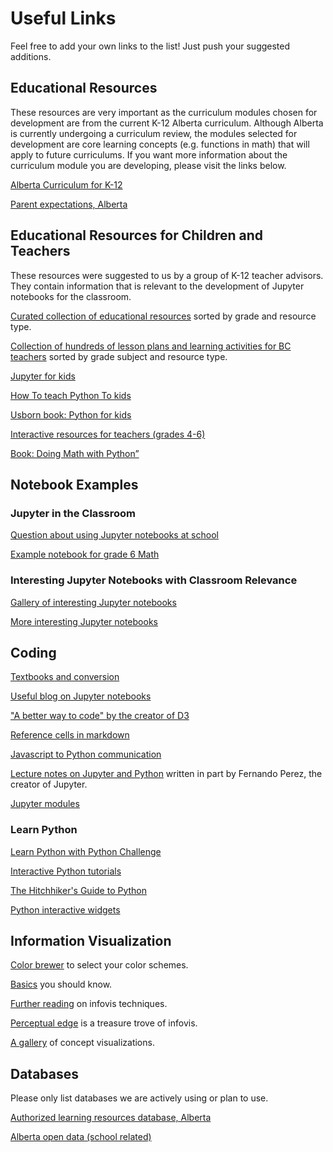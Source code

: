 # Useful Links
Feel free to add your own links to the list! Just push your suggested additions.

## Educational Resources
These resources are very important as the curriculum modules chosen for development are from the current K-12 Alberta curriculum. Although Alberta is currently undergoing a curriculum review, the modules selected for development are core learning concepts (e.g. functions in math) that will apply to future curriculums. If you want more information about the curriculum module you are developing, please visit the links below.

[Alberta Curriculum for K-12](http://www.learnalberta.ca/ProgramsOfStudy.aspx?lang=en)

[Parent expectations, Alberta](http://www.learnalberta.ca/content/mychildslearning/index.html)

## Educational Resources for Children and Teachers
These resources were suggested to us by a group of K-12 teacher advisors. They contain information that is relevant to the development of Jupyter notebooks for the classroom.

[Curated collection of educational resources](https://nsdl.oercommons.org) sorted by grade and resource type.

[Collection of hundreds of lesson plans and learning activities for BC teachers](https://teachbcdb.bctf.ca) sorted by grade subject and resource type.

[Jupyter for kids](https://github.com/mikkokotila/jupyter4kids)

[How To teach Python To kids](http://www.mechanicalgirl.com/post/pygotham-2016-young-coders-or-how-teach-python-kids/)

[Usborn book: Python for kids](https://usborne.com/browse-books/catalogue/product/1/11315/coding-for-beginners-using-python/)

[Interactive resources for teachers (grades 4-6)](http://www.2learn.ca/kids/)

[Book: Doing Math with Python”](https://www.safaribooksonline.com/library/view/doing-math-with/9781457189999/)

## Notebook Examples
### Jupyter in the Classroom
[Question about using Jupyter notebooks at school](https://groups.google.com/forum/#!topic/jupyter-education/5C3ECsKdlWc)

[Example notebook for grade 6 Math](https://github.com/misterhay/Grade6Math)

### Interesting Jupyter Notebooks with Classroom Relevance
[Gallery of interesting Jupyter notebooks](https://github.com/jupyter/jupyter/wiki/A-gallery-of-interesting-Jupyter-Notebooks)

[More interesting Jupyter notebooks](http://nb.bianp.net/sort/views/)

## Coding
[Textbooks and conversion](https://stackoverflow.com/questions/23292242/converting-to-not-from-ipython-notebook-format)

[Useful blog on Jupyter notebooks](https://www.dataquest.io/blog/jupyter-notebook-tips-tricks-shortcuts/)

["A better way to code" by the creator of D3](https://medium.com/@mbostock/a-better-way-to-code-2b1d2876a3a0)

[Reference cells in markdown](https://stackoverflow.com/questions/28080066/how-to-reference-a-ipython-notebook-cell-in-markdown)

[Javascript to Python communication](http://jakevdp.github.io/blog/2013/06/01/ipython-notebook-javascript-python-communication/)

[Lecture notes on Jupyter and Python](http://nbviewer.jupyter.org/github/profjsb/python-bootcamp/tree/master/Lectures/) written in part by Fernando Perez, the creator of Jupyter.

[Jupyter modules](https://stackoverflow.com/questions/1031659/ipython-modules)

### Learn Python

[Learn Python with Python Challenge](http://www.pythonchallenge.com/)

[Interactive Python tutorials](http://www.learnpython.org/en/)

[The Hitchhiker's Guide to Python](http://docs.python-guide.org/en/latest/writing/style/)

[Python interactive widgets](http://ipywidgets.readthedocs.io/en/latest/examples/Using%20Interact.html)

## Information Visualization

[Color brewer](http://colorbrewer2.org) to select your color schemes.

[Basics](https://eagereyes.org/section/basics) you should know.

[Further reading](https://eagereyes.org/section/techniques) on infovis techniques.

[Perceptual edge](http://www.perceptualedge.com/) is a treasure trove of infovis.

[A gallery](http://conceptviz.github.io/#/e30=) of concept visualizations.

## Databases
Please only list databases we are actively using or plan to use.

[Authorized learning resources database, Alberta](http://www.learnalberta.ca/alrdb.aspx#/)

[Alberta open data (school related)](https://open.alberta.ca/dataset?tags=Grade+10)

